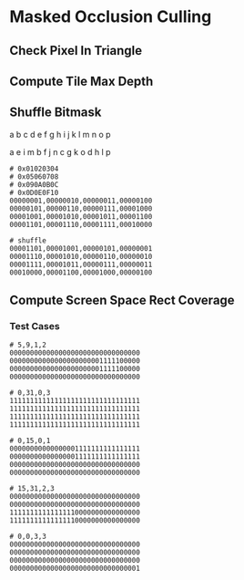 ﻿# Masked Occlusion Culling

## Check Pixel In Triangle

## Compute Tile Max Depth

## Shuffle Bitmask

a b c d
e f g h
i j k l
m n o p

a e i m
b f j n
c g k o
d h l p

~~~text
# 0x01020304
# 0x05060708
# 0x090A0B0C
# 0x0D0E0F10
00000001,00000010,00000011,00000100
00000101,00000110,00000111,00001000
00001001,00001010,00001011,00001100
00001101,00001110,00001111,00010000

# shuffle
00001101,00001001,00000101,00000001
00001110,00001010,00000110,00000010
00001111,00001011,00000111,00000011
00010000,00001100,00001000,00000100
~~~

## Compute Screen Space Rect Coverage

### Test Cases

~~~text
# 5,9,1,2
00000000000000000000000000000000
00000000000000000000001111100000
00000000000000000000001111100000
00000000000000000000000000000000

# 0,31,0,3
11111111111111111111111111111111
11111111111111111111111111111111
11111111111111111111111111111111
11111111111111111111111111111111

# 0,15,0,1
00000000000000001111111111111111
00000000000000001111111111111111
00000000000000000000000000000000
00000000000000000000000000000000

# 15,31,2,3
00000000000000000000000000000000
00000000000000000000000000000000
11111111111111110000000000000000
11111111111111110000000000000000

# 0,0,3,3
00000000000000000000000000000000
00000000000000000000000000000000
00000000000000000000000000000000
00000000000000000000000000000001
~~~
